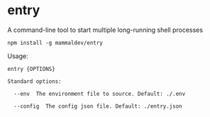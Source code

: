 entry
=====

A command-line tool to start multiple long-running shell processes

    npm install -g mammaldev/entry

Usage: 
```
entry {OPTIONS}

Standard options:

  --env  The environment file to source. Default: ./.env

  --config  The config json file. Default: ./entry.json
```
